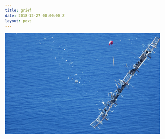 ```yaml
---
title: grief
date: 2018-12-27 00:00:00 Z
layout: post
---
```


![grief](/images/2018/12/86420main_ED03-0180-03.jpg)
